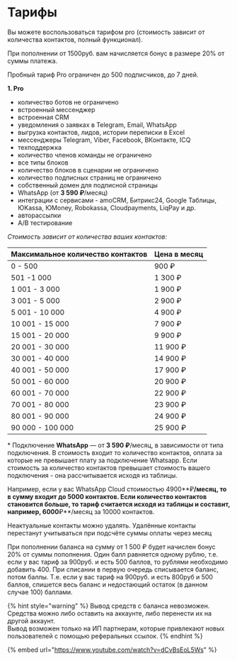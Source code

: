# Тарифы

Вы можете воспользоваться тарифом pro (стоимость зависит от количества контактов, полный функционал).

При пополнении от 1500руб. вам начисляется бонус в размере 20% от суммы платежа.

Пробный тариф Pro ограничен до 500 подписчиков, до 7 дней.

**1. Pro**&#x20;

* количество ботов не ограничено
* встроенный мессенджер
* встроенная CRM
* уведомления о заявках в Telegram, Email, WhatsApp
* выгрузка контактов, лидов, истории переписки в Excel
* мессенджеры Telegram, Viber, Facebook, ВКонтакте, ICQ
* техподдержка
* количество членов команды не ограничено
* все типы блоков
* количество блоков в сценарии не ограничено
* количество подписных страниц не ограничено
* собственный домен для подписной страницы
* WhatsApp (от **3 590 ₽**/месяц)
* интеграции с сервисами - amoCRM, Битрикс24, Google Таблицы, ЮKassа, ЮMoney, Robokassa, Cloudpayments, LiqPay и др.
* авторассылки
* A/B тестирование

_Стоимость зависит от количества ваших контактов:_&#x20;

| Максимальное количество контактов | Цена в месяц |
| --------------------------------- | ------------ |
| 0 - 500                           | 900 ₽        |
| 501 -1  000                       | 1 300 ₽      |
| 1 001 - 3 000                     | 1 900 ₽      |
| 3 001 - 5 000                     | 2 900 ₽      |
| 5 001 - 10 000                    | 4 900 ₽      |
| 10 001 - 15 000                   | 7 900 ₽      |
| 15 001 - 20 000                   | 9 900 ₽      |
| 20 001 - 30 000                   | 11 900 ₽     |
| 30 001 - 40 000                   | 14 900 ₽     |
| 40 001 - 50 000                   | 17 900 ₽     |
| 50 001 - 60 000                   | 20 900 ₽     |
| 60 001 - 70 000                   | 22 900 ₽     |
| 70 001 - 80 000                   | 23 900 ₽     |
| 80 001 - 90 000                   | 24 900 ₽     |
| 90 000 - 100 000                  | 25 900 ₽     |

\* Подключение **WhatsApp** — от **3 590 ₽**/месяц, в зависимости от типа подключения. В стоимость входит то количество контактов, оплата за которые не превышает плату за подключение Whatsapp. Если стоимость за количество контактов превышает стоимость вашего подключения - она рассчитывается исходя из таблицы.

Например, если у вас WhatsApp Cloud стоимостью 4900**₽**/месяц, то в сумму входит до 5000 контактов.  Если количество контактов становится больше, то тариф считается исходя из таблицы и составит, например,  6000**₽**/месяц за 10000 контактов.

Неактуальные контакты можно удалять. Удалённые контакты перестанут учитываться при подсчёте суммы оплаты через месяц&#x20;

При пополнении баланса на сумму от 1 500 ₽ будет начислен бонус 20% от суммы пополнения. Один балл равняется одному рублю, т.е. если у вас тариф за 900руб. и есть 500 баллов, то рублями необходимо добавить 400. При списании в первую очередь списывается баланс, потом баллы. Т.е. если у вас тариф на 900руб. и есть 800руб и 500 баллов, спишется весь баланс и недостающий остаток (в данном случае 100) баллами.

{% hint style="warning" %}
Вывод средств с баланса невозможен. Средства можно либо оставить на аккаунте, либо перенести их на другой аккаунт. \
Вывод возможен только на ИП партнерам, которые привлекают новых пользователей с помощью реферальных ссылок.&#x20;
{% endhint %}

{% embed url="https://www.youtube.com/watch?v=dCvBsEoL5Ws" %}
